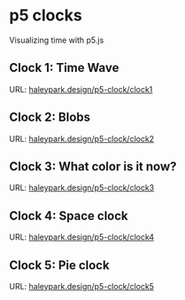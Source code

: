 # p5 clocks
Visualizing time with p5.js

## Clock 1: Time Wave
URL: [haleypark.design/p5-clock/clock1](http://haleypark.design/p5-clock/clock1)

## Clock 2: Blobs
URL: [haleypark.design/p5-clock/clock2](http://haleypark.design/p5-clock/clock2)

## Clock 3: What color is it now?
URL: [haleypark.design/p5-clock/clock3](http://haleypark.design/p5-clock/clock3)

## Clock 4: Space clock
URL: [haleypark.design/p5-clock/clock4](http://haleypark.design/p5-clock/clock4)

## Clock 5: Pie clock
URL: [haleypark.design/p5-clock/clock5](http://haleypark.design/p5-clock/clock5)

